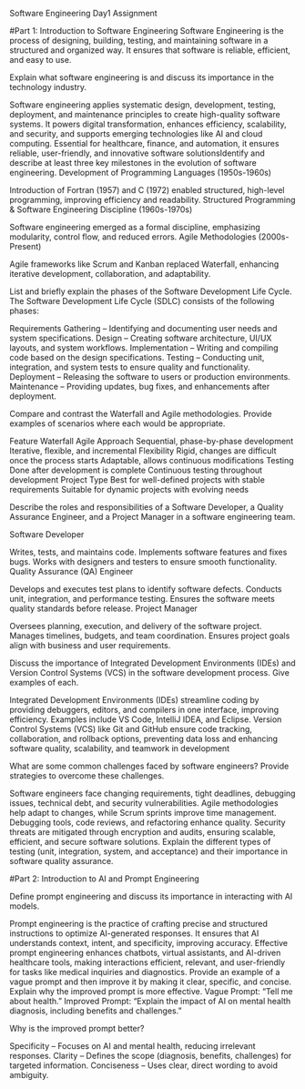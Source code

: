 
Software Engineering Day1 Assignment



#Part 1: Introduction to Software Engineering
Software Engineering is the process of designing, building, testing, and maintaining software in a structured and organized way. It ensures that software is reliable, efficient, and easy to use.


Explain what software engineering is and discuss its importance in the technology industry.

Software engineering applies systematic design, development, testing, deployment, and maintenance principles to create high-quality software systems. It powers digital transformation, enhances efficiency, scalability, and security, and supports emerging technologies like AI and cloud computing. Essential for healthcare, finance, and automation, it ensures reliable, user-friendly, and innovative software solutions​
Identify and describe at least three key milestones in the evolution of software engineering.
Development of Programming Languages (1950s-1960s)

Introduction of Fortran (1957) and C (1972) enabled structured, high-level programming, improving efficiency and readability.
Structured Programming & Software Engineering Discipline (1960s-1970s)

Software engineering emerged as a formal discipline, emphasizing modularity, control flow, and reduced errors.
Agile Methodologies (2000s-Present)

Agile frameworks like Scrum and Kanban replaced Waterfall, enhancing iterative development, collaboration, and adaptability.

List and briefly explain the phases of the Software Development Life Cycle.
The Software Development Life Cycle (SDLC) consists of the following phases:

Requirements Gathering – Identifying and documenting user needs and system specifications.
Design – Creating software architecture, UI/UX layouts, and system workflows.
Implementation – Writing and compiling code based on the design specifications.
Testing – Conducting unit, integration, and system tests to ensure quality and functionality.
Deployment – Releasing the software to users or production environments.
Maintenance – Providing updates, bug fixes, and enhancements after deployment.

Compare and contrast the Waterfall and Agile methodologies. Provide examples of scenarios where each would be appropriate.

Feature	          Waterfall	                                                      Agile
Approach      	  Sequential, phase-by-phase development	                      Iterative, flexible, and incremental
Flexibility	      Rigid, changes are difficult once the process starts  	      Adaptable, allows continuous modifications
Testing	          Done after development is complete	                          Continuous testing throughout development
Project Type    	Best for well-defined projects with stable requirements        Suitable for dynamic projects with evolving needs

Describe the roles and responsibilities of a Software Developer, a Quality Assurance Engineer, and a Project Manager in a software engineering team.

Software Developer

Writes, tests, and maintains code.
Implements software features and fixes bugs.
Works with designers and testers to ensure smooth functionality.
Quality Assurance (QA) Engineer

Develops and executes test plans to identify software defects.
Conducts unit, integration, and performance testing.
Ensures the software meets quality standards before release.
Project Manager

Oversees planning, execution, and delivery of the software project.
Manages timelines, budgets, and team coordination.
Ensures project goals align with business and user requirements.

Discuss the importance of Integrated Development Environments (IDEs) and Version Control Systems (VCS) in the software development process. Give examples of each.

Integrated Development Environments (IDEs) streamline coding by providing debuggers, editors, and compilers in one interface, improving efficiency. Examples include VS Code, IntelliJ IDEA, and Eclipse. Version Control Systems (VCS) like Git and GitHub ensure code tracking, collaboration, and rollback options, preventing data loss and enhancing software quality, scalability, and teamwork in development

What are some common challenges faced by software engineers? Provide strategies to overcome these challenges.

Software engineers face changing requirements, tight deadlines, debugging issues, technical debt, and security vulnerabilities. Agile methodologies help adapt to changes, while Scrum sprints improve time management. Debugging tools, code reviews, and refactoring enhance quality. Security threats are mitigated through encryption and audits, ensuring scalable, efficient, and secure software solutions.
Explain the different types of testing (unit, integration, system, and acceptance) and their importance in software quality assurance.


#Part 2: Introduction to AI and Prompt Engineering


Define prompt engineering and discuss its importance in interacting with AI models.

Prompt engineering is the practice of crafting precise and structured instructions to optimize AI-generated responses. It ensures that AI understands context, intent, and specificity, improving accuracy. Effective prompt engineering enhances chatbots, virtual assistants, and AI-driven healthcare tools, making interactions efficient, relevant, and user-friendly for tasks like medical inquiries and diagnostics.
Provide an example of a vague prompt and then improve it by making it clear, specific, and concise. Explain why the improved prompt is more effective.
Vague Prompt: “Tell me about health.”
Improved Prompt: “Explain the impact of AI on mental health diagnosis, including benefits and challenges.”

Why is the improved prompt better?

Specificity – Focuses on AI and mental health, reducing irrelevant responses.
Clarity – Defines the scope (diagnosis, benefits, challenges) for targeted information.
Conciseness – Uses clear, direct wording to avoid ambiguity.

